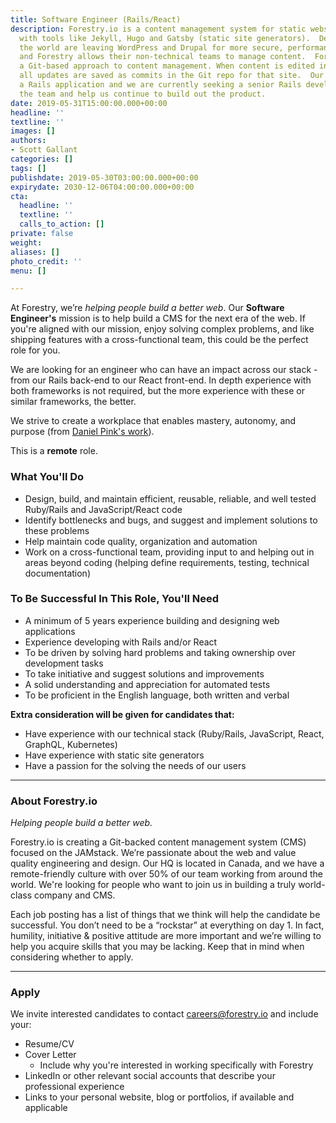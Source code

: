 ```yaml
---
title: Software Engineer (Rails/React)
description: Forestry.io is a content management system for static websites built
  with tools like Jekyll, Hugo and Gatsby (static site generators).  Developers around
  the world are leaving WordPress and Drupal for more secure, performant, static sites
  and Forestry allows their non-technical teams to manage content.  Forestry takes
  a Git-based approach to content management. When content is edited in Forestry,
  all updates are saved as commits in the Git repo for that site.  Our product is
  a Rails application and we are currently seeking a senior Rails developer to join
  the team and help us continue to build out the product.
date: 2019-05-31T15:00:00.000+00:00
headline: ''
textline: ''
images: []
authors:
- Scott Gallant
categories: []
tags: []
publishdate: 2019-05-30T03:00:00.000+00:00
expirydate: 2030-12-06T04:00:00.000+00:00
cta:
  headline: ''
  textline: ''
  calls_to_action: []
private: false
weight: 
aliases: []
photo_credit: ''
menu: []

---
```

At Forestry, we’re _helping people build a better web_. Our **Software Engineer's** mission is to help build a CMS for the next era of the web. If you're aligned with our mission, enjoy solving complex problems, and like shipping features with a cross-functional team, this could be the perfect role for you.

We are looking for an engineer who can have an impact across our stack -from our Rails back-end to our React front-end. In depth experience with both frameworks is not required, but the more experience with these or similar frameworks, the better.

We strive to create a workplace that enables mastery, autonomy, and purpose (from [Daniel Pink's work](https://www.youtube.com/watch?v=KgGhSOAtAyQ)).

This is a **remote** role. <!--more-->

### What You'll Do

* Design, build, and maintain efficient, reusable, reliable, and well tested Ruby/Rails and JavaScript/React code
* Identify bottlenecks and bugs, and suggest and implement solutions to these problems
* Help maintain code quality, organization and automation
* Work on a cross-functional team, providing input to and helping out in areas beyond coding (helping define requirements, testing, technical documentation)

### To Be Successful In This Role, You'll Need

* A minimum of 5 years experience building and designing web applications
* Experience developing with Rails and/or React
* To be driven by solving hard problems and taking ownership over development tasks
* To take initiative and suggest solutions and improvements
* A solid understanding and appreciation for automated tests
* To be proficient in the English language, both written and verbal

**Extra consideration will be given for candidates that:**

* Have experience with our technical stack (Ruby/Rails, JavaScript, React, GraphQL, Kubernetes)
* Have experience with static site generators
* Have a passion for the solving the needs of our users

***

### About Forestry.io

_Helping people build a better web._

Forestry.io is creating a Git-backed content management system (CMS) focused on the JAMstack. We’re passionate about the web and value quality engineering and design. Our HQ is located in Canada, and we have a remote-friendly culture with over 50% of our team working from around the world. We're looking for people who want to join us in building a truly world-class company and CMS.

Each job posting has a list of things that we think will help the candidate be successful. You don’t need to be a “rockstar” at everything on day 1. In fact, humility, initiative & positive attitude are more important and we’re willing to help you acquire skills that you may be lacking. Keep that in mind when considering whether to apply.

***

### Apply

We invite interested candidates to contact [careers@forestry.io](mailto:careers@forestry.io) and include your:

* Resume/CV
* Cover Letter
  * Include why you're interested in working specifically with Forestry
* LinkedIn or other relevant social accounts that describe your professional experience
* Links to your personal website, blog or portfolios, if available and applicable